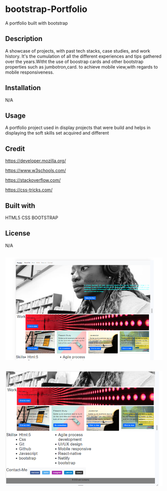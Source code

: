 # bootstrap-Portfolio
A portfolio built with bootstrap

## Description
A showcase of projects, with past tech stacks, case studies, and  work history. It's the cumulation of all the different experiences and  tips  gathered over the years.Witht the use of boostrap cards and other bootstrap properties such as jumbotron,card. to achieve mobile view,with regards to mobile  responsiveness.

## Installation
N/A

## Usage
A portfolio project used in display projects that were build and helps in displaying the soft skills set acquired and different 

## Credit
https://developer.mozilla.org/

https://www.w3schools.com/

https://stackoverflow.com/

https://css-tricks.com/

## Built with
HTML5 CSS BOOTSTRAP

## License
N/A

## ![Alt text](image.png)
## ![Alt text](image-1.png)

